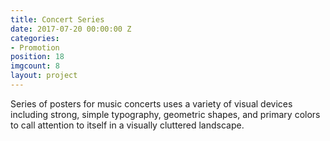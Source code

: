 ```yaml
---
title: Concert Series
date: 2017-07-20 00:00:00 Z
categories:
- Promotion
position: 18
imgcount: 8
layout: project
---
```


Series of posters for music concerts uses a variety of visual devices including strong, simple typography, geometric shapes, and primary colors to call attention to itself in a visually cluttered landscape.
